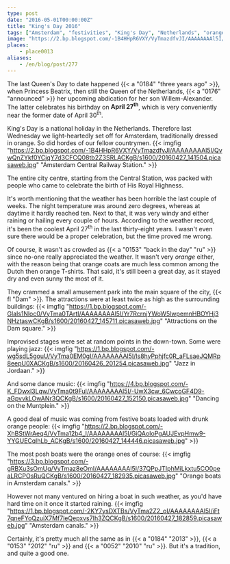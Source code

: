```yaml
---
type: post
date: "2016-05-01T00:00:00Z"
title: "King's Day 2016"
tags: ["Amsterdam", "festivities", "King's Day", "Netherlands", "orange fever"]
image: "https://2.bp.blogspot.com/-1B4HHpR6VXY/VyTmazdfvJI/AAAAAAAAl5I/QvwQnZYkf0YCjqY7d3CFCQ08tb2Z3SRLACKgB/s1600/20160427_141504.picasaweb.jpg"
places:
    - place0013
aliases:
    - /en/blog/post/277
---
```


The last Queen's Day to date happened {{< a "0184" "three years ago" >}}, when Princess Beatrix, then still the Queen of the Netherlands, {{< a "0176" "announced" >}} her upcoming abdication for her son Willem-Alexander. The latter celebrates his birthday on **April 27<sup>th</sup>**, which is very conveniently near the former date of April 30<sup>th</sup>.

<!--more-->

King's Day is a national holiday in the Netherlands. Therefore last Wednesday we light-heartedly set off for Amsterdam, traditionally dressed in orange. So did hordes of our fellow countrymen.
{{< imgfig "https://2.bp.blogspot.com/-1B4HHpR6VXY/VyTmazdfvJI/AAAAAAAAl5I/QvwQnZYkf0YCjqY7d3CFCQ08tb2Z3SRLACKgB/s1600/20160427_141504.picasaweb.jpg" "Amsterdam Central Railway Station." >}}

The entire city centre, starting from the Central Station, was packed with people who came to celebrate the birth of His Royal Highness.

It's worth mentioning that the weather has been horrible the last couple of weeks. The night temperature was around zero degrees, whereas at daytime it hardly reached ten. Next to that, it was very windy and either raining or hailing every couple of hours. According to the weather record, it's been the coolest April 27<sup>th</sup> in the last thirty-eight years. I wasn't even sure there would be a proper celebration, but the time proved me wrong.

Of course, it wasn't as crowded as {{< a "0153" "back in the day" "ru" >}} since no-one really appreciated the weather. It wasn't very *orange* either, with the reason being that orange coats are much less common among the Dutch then orange T-shirts. That said, it's still been a great day, as it stayed dry and even sunny the most of it.

They crammed a small amusement park into the main square of the city, {{< fl "Dam" >}}. The attractions were at least twice as high as the surrounding buildings:
{{< imgfig "https://1.bp.blogspot.com/-Glals1Nloc0/VyTma0TArtI/AAAAAAAAl5I/Yr7RcrnjYWoW5lwpemnHBOYHj3NHztaswCKgB/s1600/20160427_145711.picasaweb.jpg" "Attractions on the Dam square." >}}

Improvised stages were set at random points in the down-town. Some were playing jazz:
{{< imgfig "https://1.bp.blogspot.com/-wg5sdL5gouU/VyTma0EM0gI/AAAAAAAAl5I/ls8hyPphjfc0R_aFLsaeJQMRp8eepU0XACKgB/s1600/20160426_201254.picasaweb.jpg" "Jazz in Jordaan." >}}

And some dance music:
{{< imgfig "https://4.bp.blogspot.com/-K_FDwxl3Lqw/VyTma0t9FuI/AAAAAAAAl5I/-UwX3cw_6CwcoGF4D9-aGpvvkLOwANr3QCKgB/s1600/20160427_152150.picasaweb.jpg" "Dancing on the Muntplein." >}}

A good deal of music was coming from festive boats loaded with drunk orange people:
{{< imgfig "https://2.bp.blogspot.com/-XhBStWrAeq4/VyTma12b4_I/AAAAAAAAl5I/GiQAoIoPgAUJEvpHmw9-YYGUECqlhLb_ACKgB/s1600/20160427_144446.picasaweb.jpg" >}}

The most posh boats were the orange ones of course:
{{< imgfig "https://3.bp.blogspot.com/-gRBXu3sOmUg/VyTmaz8eOmI/AAAAAAAAl5I/37QPpJTIphMiLkxtu5CO0peaLRCPOsRuQCKgB/s1600/20160427_182935.picasaweb.jpg" "Orange boats in Amsterdam canals." >}}

However not many ventured on hiring a boat in such weather, as you'd have hard time on it once it started raining.
{{< imgfig "https://1.bp.blogspot.com/-2KY7ysDXTBs/VyTma2Z2_oI/AAAAAAAAl5I/iFt7qneFYoQzuiX7Mf7leQepxvs7Ih3ZQCKgB/s1600/20160427_182859.picasaweb.jpg" "Amsterdam canals." >}}

Certainly, it's pretty much all the same as in {{< a "0184" "2013" >}}, {{< a "0153" "2012" "ru" >}} and {{< a "0052" "2010" "ru" >}}. But it's a tradition, and quite a good one.
